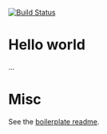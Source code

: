 
[![Build Status](https://travis-ci.org/koddo/my-boilerplate-cljs-reagent.svg?branch=master)](https://travis-ci.org/koddo/my-boilerplate-cljs-reagent)

# Hello world

...


# Misc

See the [boilerplate readme](https://github.com/koddo/my-boilerplate-cljs-reagent/blob/master/README.boilerplate.md).

